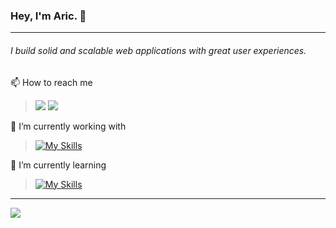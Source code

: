 ### Hey, I'm Aric. 👋
---
###### *I build solid and scalable web applications with great user experiences.*



📫 How to reach me 

>[![](https://img.shields.io/badge/Gmail-D14836?style=for-the-badge&logo=gmail&logoColor=white)](mailto:arich212@gmail.com)
>[![](https://img.shields.io/badge/linkedin-%230077B5.svg?style=for-the-badge&logo=linkedin)](https://www.linkedin.com/in/aric-hylton-8a3394177/)



🔭 I’m currently working with 



> [![My Skills](https://skillicons.dev/icons?i=react,ts,js,express,nodejs,golang,html,css,python,mongodb)](https://skillicons.dev)


🌱 I’m currently learning 

 
> [![My Skills](https://skillicons.dev/icons?i=java,sass,next)](https://skillicons.dev)

<hr/>

<img src="https://github-readme-stats.vercel.app/api?username=arichylton&show_icons=true&hide=contribs&theme=dark&hide_border=true"/>

<!--
**arichylton/arichylton** is a ✨ _special_ ✨ repository because its `README.md` (this file) appears on your GitHub profile.

Here are some ideas to get you started:

- 🔭 I’m currently working with ...
- 🌱 I’m currently learning ...
- 👯 I’m looking to collaborate on ...
- 🤔 I’m looking for help with ...
- 💬 Ask me about ...
- 📫 How to reach me: ...
- 😄 Pronouns: ...
- ⚡ Fun fact: ...
-->
